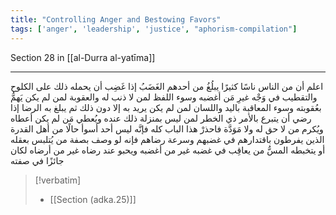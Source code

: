 ```yaml
---
title: "Controlling Anger and Bestowing Favors"
tags: ['anger', 'leadership', 'justice', "aphorism-compilation"]
---
```


 Section 28 in [[al-Durra al-yatīma]]

---
اعلم أن من الناس ناسًا كثيرًا يبلُغُ من أحدهم الغَضَبُ إذا غَضِب أن يحمله ذلك على الكلوح والتقطيب في وَجْه غيرِ مَن أغضبه وسوء اللفظ لمن لا ذنب له والعقوبة لمن لم يكن يَهمُّ بعُقوبته وسوء المعاقبة باليد واللسان لمن لم يكن يريد به إلا دون ذلك ثم يبلغ به الرضا إذا رضي أن يتبرع بالأمر ذي الخطر لمن ليس بمنزلة ذلك عنده ويُعطي مَن لم يكن أعطاه ويُكرم من لا حق له ولا مَوَدَّة فاحذرْ هذا الباب كله فإنَّه ليس أحد أسوأ حالًا من أهل القدرة الذين يفرطون باقتدارهم في غضبهم وسرعة رضاهم فإنه لو وصف بصفة من يُتلبس بعقله أو يتخبطه المسُّ من يعاقِب في غضبه غير من أغضبه ويحبو عند رضاه غير من أرضاه لكان جائزًا في صفته

> [!verbatim]
> - [[Section (adka.25)]]
